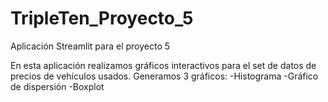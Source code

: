 # TripleTen_Proyecto_5
Aplicación Streamlit para el proyecto 5

En esta aplicación realizamos gráficos interactivos para el set de datos de precios de vehículos usados. 
Generamos 3 gráficos:
-Histograma 
-Gráfico de dispersión
-Boxplot
